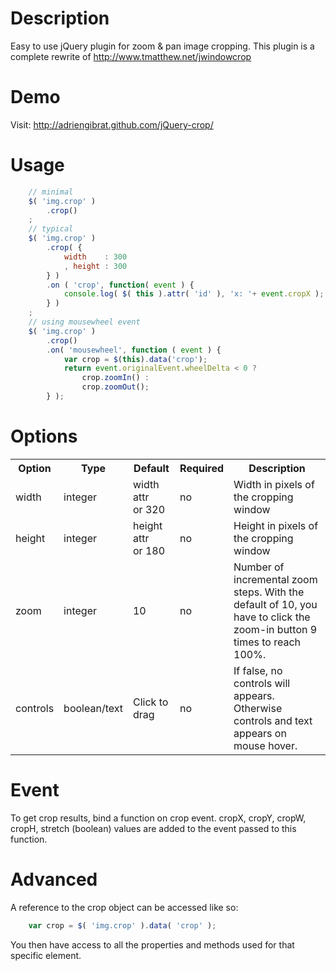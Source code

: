 Description
===========
Easy to use jQuery plugin for zoom & pan image cropping.
This plugin is a complete rewrite of http://www.tmatthew.net/jwindowcrop

Demo
====
Visit: http://adriengibrat.github.com/jQuery-crop/

Usage
=====
```javascript
	// minimal
	$( 'img.crop' )
		.crop()
	;
	// typical
	$( 'img.crop' )
		.crop( {
			width    : 300
			, height : 300
		} )
		.on ( 'crop', function( event ) {
			console.log( $( this ).attr( 'id' ), 'x: '+ event.cropX );
		} )
	;
	// using mousewheel event
	$( 'img.crop' )
		.crop()
		.on( 'mousewheel', function ( event ) {
			var crop = $(this).data('crop');
			return event.originalEvent.wheelDelta < 0 ? 
				crop.zoomIn() :
				crop.zoomOut();
		} );
```
Options
=======
<table>
	<tr>
		<th>Option</th>
		<th>Type</th>
		<th>Default</th>
		<th>Required</th>
		<th>Description</th>
	</tr>
	<tr>
		<td>width</td><td>integer</td><td>width attr<br> or 320</td><td>no</td>
		<td>Width in pixels of the cropping window</td>
	</tr>
	<tr>
		<td>height</td><td>integer</td><td>height attr<br> or 180</td><td>no</td>
		<td>Height in pixels of the cropping window</td>
	</tr>
	<tr>
		<td>zoom</td><td>integer</td><td>10</td><td>no</td>
		<td>Number of incremental zoom steps. With the default of 10, you have to click the zoom-in button 9 times to reach 100%.</td>
	</tr>
	<tr>
		<td>controls</td><td>boolean/text</td><td>Click to drag</td><td>no</td>
		<td>If false, no controls will appears. Otherwise controls and text appears on mouse hover.</td>
	</tr>
</table>

Event
========
To get crop results, bind a function on crop event.
cropX, cropY, cropW, cropH, stretch (boolean) values are added to the event passed to this function.

Advanced
========
A reference to the crop object can be accessed like so:
```javascript
	var crop = $( 'img.crop' ).data( 'crop' );
```
You then have access to all the properties and methods used for that specific element.
